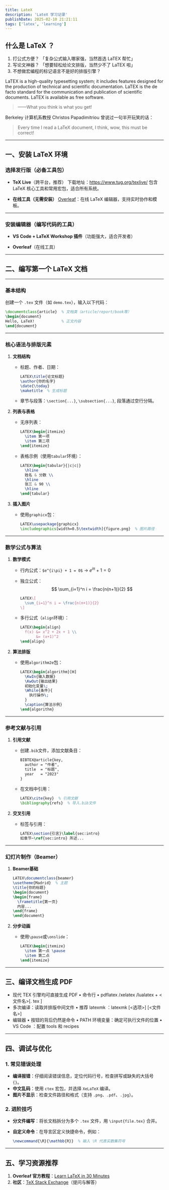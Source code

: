```yaml
---
title: LateX
description: 'LateX 学习记录'
publishDate: 2025-02-10 21:21:11
tags: ['latex', 'learning']
---
```


## 什么是 LaTeX ？

1.  打公式方便？
「复杂公式输入哪家强，当然首选 LaTEX 帮忙」
2. 写论文神器？
「想要轻松给论文排版，当然少不了 LaTEX 啦」
3. 不想做宏编程的标记语言不是好的排版引擎？

LaTEX is a high-quality typesetting system; it includes features designed for the production of technical and scientific documentation. LaTEX is the de facto standard for the communication and publication of scientific documents. LaTEX is available as free software.

> ——What you think is what you get!

Berkeley 计算机系教授 Christos Papadimitriou 曾说过一句半开玩笑的话：

> Every time I read a LaTeX document, I think, wow, this must be correct!

---

## 一、安装 LaTeX 环境

###  **选择发行版（必备工具包）**

- **TeX Live**（跨平台，推荐）
  下载地址：https://www.tug.org/texlive/
  包含 LaTeX 核心工具和常用宏包，适合所有系统。

- **在线工具（无需安装）**
  [Overleaf](https://www.overleaf.com/)：在线 LaTeX 编辑器，支持实时协作和模板。

------

###  **安装编辑器（编写代码的工具）**

- **VS Code + LaTeX Workshop 插件**（功能强大，适合开发者）

- **Overleaf**（在线工具）

------

## 二、编写第一个 LaTeX 文档

---

###  **基本结构**

创建一个 `.tex` 文件（如 `demo.tex`），输入以下代码：

```latex
\documentclass{article}  % 文档类（article/report/book等）
\begin{document}
Hello, LaTeX!            % 正文内容
\end{document}
```

------

### **核心语法与排版元素**

1. **文档结构**

   - 标题、作者、日期：

     ```latex
     LATEX\title{论文标题}
     \author{你的名字}
     \date{\today}
     \maketitle  % 生成标题
     ```

   - 章节与段落：`\section{...}`, `\subsection{...}`, 段落通过空行分隔。

2. **列表与表格**

   - 无序列表：

     ```latex
     LATEX\begin{itemize}
       \item 第一项
       \item 第二项
     \end{itemize}
     ```

   - 表格示例（使用`tabular`环境）：

     ```latex
     LATEX\begin{tabular}{|c|c|}
       \hline
       姓名 & 分数 \\
       \hline
       张三 & 90 \\
       \hline
     \end{tabular}
     ```

3. **插入图片**

   - 使用`graphicx`包：

     ```latex
     LATEX\usepackage{graphicx}
     \includegraphics[width=0.5\textwidth]{figure.png}  % 图片路径
     ```

---

###  **数学公式与算法**

1. **数学模式**

   - 行内公式：`$e^{i\pi} + 1 = 0$` → $e^{i\pi} + 1 = 0$

   - 独立公式：
   $$
       \sum_{i=1}^n i = \frac{n(n+1)}{2}
   $$

     ```latex
     LATEX\[
       \sum_{i=1}^n i = \frac{n(n+1)}{2}
     \]
     ```

   - 多行公式（`align`环境）：

     ```latex
     LATEX\begin{align}
       f(x) &= x^2 + 2x + 1 \\
            &= (x+1)^2
     \end{align}
     ```

2. **算法排版**

   - 使用`algorithm2e`包：

     ```latex
     LATEX\begin{algorithm}[H]
       \KwIn{输入数据}
       \KwOut{输出结果}
       初始化变量\;
       \While{条件}{
         执行操作\;
       }
       \caption{算法示例}
     \end{algorithm}
     ```

---

### 参考文献与引用

1. **引用文献**

   - 创建`.bib`文件，添加文献条目：

     ```latex
     BIBTEX@article{key,
       author = "作者",
       title  = "标题",
       year   = "2023"
     }
     ```

   - 在文档中引用：

     ```latex
     LATEX\cite{key}  % 引用文献
     \bibliography{refs}  % 导入.bib文件
     ```

2. **交叉引用**

   - 标签与引用：

     ```latex
     LATEX\section{引言}\label{sec:intro}
     如章节~\ref{sec:intro} 所述...
     ```

---

### **幻灯片制作（Beamer）**

1. **Beamer基础**

   ```latex
   LATEX\documentclass{beamer}
   \usetheme{Madrid}  % 主题
   \title{你的标题}
   \begin{document}
   \begin{frame}
     \frametitle{第一页}
     内容...
   \end{frame}
   \end{document}
   ```

2. **分步动画**

   - 使用`\pause`或`\onslide`：

     ```latex
     LATEX\begin{itemize}
       \item 第一点 \pause
       \item 第二点
     \end{itemize}
     ```

------

## 三、编译文档生成 PDF

- 现代 TEX 引擎均可直接生成 PDF
  • 命令行
  • pdflatex /xelatex /lualatex + <文件名>[. tex ]
-  多次编译：读取并排版中间文件
  • 推荐 latexmk ：latexmk [<选项>] [<文件名>]
- 编辑器
  • 按钮的背后仍然是命令
  • PATH 环境变量：确定可执行文件的位置
  • VS Code ：配置 tools 和 recipes

------

## 四、调试与优化

### 1. **常见错误处理**

- **编译报错**：仔细阅读错误信息，定位代码行号，检查拼写或缺失的大括号 `{}`。
- **中文乱码**：使用 `ctex` 宏包，并选择 `XeLaTeX` 编译。
- **图片不显示**：检查文件路径和格式（支持 `.png`、`.pdf`、`.jpg`）。

### 2. **进阶技巧**

- **分文件编写**：将长文档拆分为多个 `.tex` 文件，用 `\input{file.tex}` 合并。

- **自定义命令**：在导言区定义快捷命令，例如：

  ```latex
  \newcommand{\R}{\mathbb{R}}  % 输入 \R 代表实数集符号
  ```

------

## 五、学习资源推荐

1. **Overleaf 官方教程**：[Learn LaTeX in 30 Minutes](https://www.overleaf.com/learn/latex/Learn_LaTeX_in_30_minutes)
2. **社区**：[TeX Stack Exchange](https://tex.stackexchange.com/)（提问与解答）

